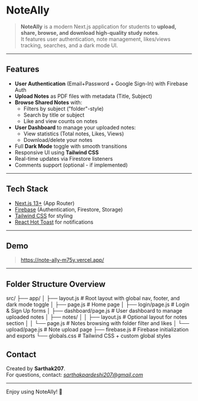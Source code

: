# NoteAlly

> **NoteAlly** is a modern Next.js application for students to **upload, share, browse, and download high-quality study notes**.  
> It features user authentication, note management, likes/views tracking, searches, and a dark mode UI.

---

## Features

- **User Authentication** (Email+Password + Google Sign-In) with Firebase Auth
- **Upload Notes** as PDF files with metadata (Title, Subject)
- **Browse Shared Notes** with:
  - Filters by subject ("folder"-style)
  - Search by title or subject
  - Like and view counts on notes
- **User Dashboard** to manage your uploaded notes:
  - View statistics (Total notes, Likes, Views)
  - Download/delete your notes
- Full **Dark Mode** toggle with smooth transitions
- Responsive UI using **Tailwind CSS**
- Real-time updates via Firestore listeners
- Comments support (optional - if implemented)
  
---

## Tech Stack

- [Next.js 13+](https://nextjs.org/) (App Router)
- [Firebase](https://firebase.google.com/) (Authentication, Firestore, Storage)
- [Tailwind CSS](https://tailwindcss.com/) for styling
- [React Hot Toast](https://react-hot-toast.com/) for notifications

---

## Demo

> https://note-ally-m75y.vercel.app/

---

## Folder Structure Overview

src/
├── app/
│ ├── layout.js # Root layout with global nav, footer, and dark mode toggle
│ ├── page.js # Home page
│ ├── login/page.js # Login & Sign Up forms
│ ├── dashboard/page.js # User dashboard to manage uploaded notes
│ ├── notes/
│ │ ├── layout.js # Optional layout for notes section
│ │ └── page.js # Notes browsing with folder filter and likes
│ └── upload/page.js # Note upload page
├── firebase.js # Firebase initialization and exports
└── globals.css # Tailwind CSS + custom global styles

## Contact

Created by **Sarthak207**.  
For questions, contact: *sarthakpardeshi207@gmail.com*

---

Enjoy using NoteAlly! 🚀


